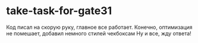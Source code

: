 ﻿# take-task-for-gate31
Код писал на скорую руку, главное все работает.
Конечно, оптимизация  не помешает, добавил немного стилей чекбоксам
Ну и все, жду ответа!
